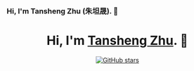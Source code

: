 ### Hi, I'm Tansheng Zhu (朱坦晟). 👋 

<h1 align="center">Hi, I'm <a href="https://github.com/acRyan54">Tansheng Zhu</a>. 👋 </h1>
<p align="center">
  <a href="https://github.com/acRyan54">
    <img src="https://img.shields.io/github/stars/acRyan54?style=social" alt="GitHub stars">
  </a>
</p>
